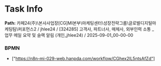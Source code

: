 # Task Info

**Path:** 카페24(주)\본사사업장\[CG]MI본부\마케팅센터\성장전략그룹\글로벌디지털마케팅팀\퍼포먼스2 / jhlee24 / [324285] 고객사, 파트너사, 매체사, 외부인력 소통 _ 업무 메일 요약 및 슬랙 알림 (개인_jhlee24) / 2025-09-01_00-00-00

### BPMN
- ["https://n8n-mi-029-web.hanpda.com/workflow/CGhex2lL5ntsAfZd"]

